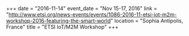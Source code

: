 +++
date = "2016-11-14"
event_date = "Nov 15-17, 2016"
link = "http://www.etsi.org/news-events/events/1086-2016-11-etsi-iot-m2m-workshop-2016-featuring-the-smart-world"
location = "Sophia Antipolis, France"
title = "ETSI IoT/M2M Workshop"
+++
